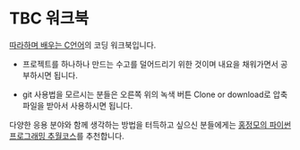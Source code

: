 # TBC 워크북

[따라하며 배우는 C언어](https://www.inflearn.com/course/following-c)의 코딩 워크북입니다.

- 프로젝트를 하나하나 만드는 수고를 덜어드리기 위한 것이며 내요을 채워가면서 공부하시면 됩니다.

- git 사용법을 모르시는 분들은 오른쪽 위의 녹색 버튼 Clone or download로 압축 파일을 받아서 사용하시면 됩니다.

다양한 응용 분야와 함께 생각하는 방법을 터득하고 싶으신 분들에게는 [홍정모의 파이썬 프로그래밍 추월코스](https://honglab.co.kr/courses/python)를 추천합니다.
